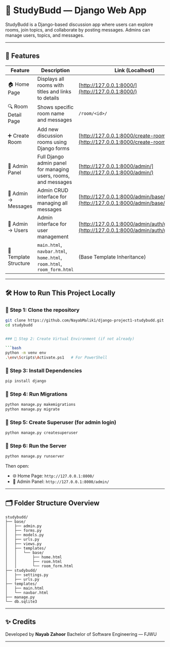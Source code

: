 # 💬 **StudyBudd — Django Web App**

StudyBudd is a Django-based discussion app where users can explore rooms, join topics, and collaborate by posting messages. Admins can manage users, topics, and messages.

---

## 🚀 Features

| Feature                | Description                                                                                   | Link (Localhost)                                |
|------------------------|-----------------------------------------------------------------------------------------------|-------------------------------------------------|
| 🏠 Home Page           | Displays all rooms with titles and links to details                                           | [http://127.0.0.1:8000/](http://127.0.0.1:8000/) |
| 🔍 Room Detail Page    | Shows specific room name and messages                                                        | `/room/<id>/`                                   |
| ➕ Create Room         | Add new discussion rooms using Django forms                                                   | [http://127.0.0.1:8000/create-room/](http://127.0.0.1:8000/create-room/) |
| 🔐 Admin Panel         | Full Django admin panel for managing users, rooms, and messages                              | [http://127.0.0.1:8000/admin/](http://127.0.0.1:8000/admin/) |
| 🧾 Admin → Messages    | Admin CRUD interface for managing all messages                                                | [http://127.0.0.1:8000/admin/base/message/](http://127.0.0.1:8000/admin/base/message/) |
| 👤 Admin → Users       | Admin interface for user management                                                           | [http://127.0.0.1:8000/admin/auth/user/](http://127.0.0.1:8000/admin/auth/user/) |
| 🧩 Template Structure  | `main.html`, `navbar.html`, `home.html`, `room.html`, `room_form.html`                        | (Base Template Inheritance)                     |

---

## 🛠️ How to Run This Project Locally

### 🔹 Step 1: Clone the repository

```bash
git clone https://github.com/NayabMalik1/django-project1-studybudd.git
cd studybudd


### 🔹 Step 2: Create Virtual Environment (if not already)

```bash
python -m venv env
.\env\Scripts\Activate.ps1   # For PowerShell
```

### 🔹 Step 3: Install Dependencies

```bash
pip install django
```

### 🔹 Step 4: Run Migrations

```bash
python manage.py makemigrations
python manage.py migrate
```

### 🔹 Step 5: Create Superuser (for admin login)

```bash
python manage.py createsuperuser
```

### 🔹 Step 6: Run the Server

```bash
python manage.py runserver
```

Then open:

* 🌐 Home Page: `http://127.0.0.1:8000/`
* 🔐 Admin Panel: `http://127.0.0.1:8000/admin/`

---

## 🗂️ Folder Structure Overview

```
studybudd/
├── base/
│   ├── admin.py
│   ├── forms.py
│   ├── models.py
│   ├── urls.py
│   ├── views.py
│   ├── templates/
│   │   └── base/
│   │       ├── home.html
│   │       ├── room.html
│   │       └── room_form.html
├── studybudd/
│   ├── settings.py
│   ├── urls.py
├── templates/
│   ├── main.html
│   └── navbar.html
├── manage.py
└── db.sqlite3
```

---

## ✨ Credits

Developed by **Nayab Zahoor**
Bachelor of Software Engineering — FJWU

---

